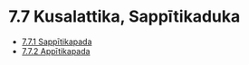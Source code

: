 

# 7.7 Kusalattika, Sappītikaduka

* [7.7.1 Sappītikapada](7.7/7.7.1.md)
* [7.7.2 Appītikapada](7.7/7.7.2.md)



